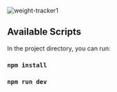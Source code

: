 ![weight-tracker1](https://user-images.githubusercontent.com/59264488/215612723-08f8b566-22f6-464c-b0f5-93210900a0a2.JPG)

## Available Scripts

In the project directory, you can run:

### `npm install`
### `npm run dev`

